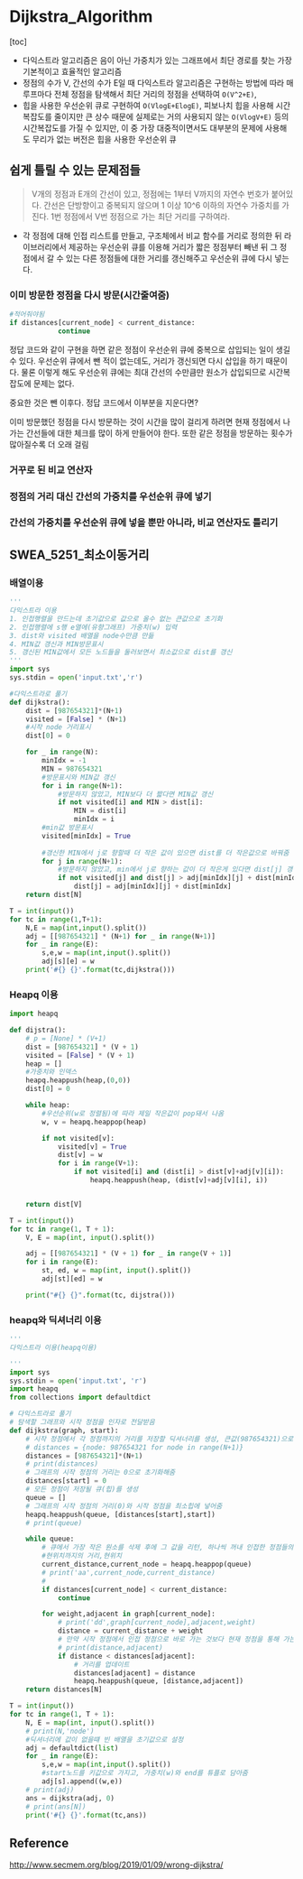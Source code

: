 # Dijkstra_Algorithm

[toc]

- 다익스트라 알고리즘은 음이 아닌 가중치가 있는 그래프에서 최단 경로를 찾는 가장 기본적이고 효율적인 알고리즘
- 정점의 수가 V, 간선의 수가 E일 때 다익스트라 알고리즘은 구현하는 방법에 따라 매 루프마다 전체 정점을 탐색해서 최단 거리의 정점을 선택하여 `O(V^2+E)`,
- 힙을 사용한 우선순위 큐로 구현하여 `O(VlogE+ElogE)`, 피보나치 힙을 사용해 시간복잡도를 줄이지만 큰 상수 때문에 실제로는 거의 사용되지 않는 `O(VlogV+E)` 등의 시간복잡도를 가질 수 있지만, 이 중 가장 대중적이면서도 대부분의 문제에 사용해도 무리가 없는 버전은 힙을 사용한 우선순위 큐

## 쉽게 틀릴 수 있는 문제점들

>V개의 정점과 E개의 간선이 있고, 정점에는 1부터 V까지의 자연수 번호가 붙어있다. 간선은 단방향이고 중복되지 않으며 1 이상 10^6 이하의 자연수 가중치를 가진다. 1번 정점에서 V번 정점으로 가는 최단 거리를 구하여라.

-  각 정점에 대해 인접 리스트를 만들고, 구조체에서 비교 함수를 거리로 정의한 뒤 라이브러리에서 제공하는 우선순위 큐를 이용해 거리가 짧은 정점부터 빼낸 뒤 그 정점에서 갈 수 있는 다른 정점들에 대한 거리를 갱신해주고 우선순위 큐에 다시 넣는다.

### 이미 방문한 정점을 다시 방문(시간줄여줌)

```python
#적어줘야됨
if distances[current_node] < current_distance:
            continue
```

정답 코드와 같이 구현을 하면 같은 정점이 우선순위 큐에 중복으로 삽입되는 일이 생길 수 있다. 우선순위 큐에서 뺀 적이 없는데도, 거리가 갱신되면 다시 삽입을 하기 때문이다. 물론 이렇게 해도 우선순위 큐에는 최대 간선의 수만큼만 원소가 삽입되므로 시간복잡도에 문제는 없다.

중요한 것은 뺀 이후다. 정답 코드에서 이부분을 지운다면?

이미 방문했던 정점을 다시 방문하는 것이 시간을 많이 걸리게 하려면 현재 정점에서 나가는 간선들에 대한 체크를 많이 하게 만들어야 한다. 또한 같은 정점을 방문하는 횟수가 많아질수록 더 오래 걸림

### 거꾸로 된 비교 연산자

### 정점의 거리 대신 간선의 가중치를 우선순위 큐에 넣기

### 간선의 가중치를 우선순위 큐에 넣을 뿐만 아니라, 비교 연산자도 틀리기



## SWEA_5251_최소이동거리

### 배열이용

```python
'''
다익스트라 이용
1. 인접행렬을 만드는데 초기값으로 값으로 올수 없는 큰값으로 초기화
2. 인접행렬에 s행 e열에(유향그래프) 가중치(w) 입력
3. dist와 visited 배열을 node수만큼 만듦
4. MIN값 갱신과 MIN방문표시
5. 갱신된 MIN값에서 모든 노드들을 둘러보면서 최소값으로 dist를 갱신
'''
import sys
sys.stdin = open('input.txt','r')

#다익스트라로 풀기
def dijkstra():
    dist = [987654321]*(N+1)
    visited = [False] * (N+1)
    #시작 node 거리표시
    dist[0] = 0

    for _ in range(N):
        minIdx = -1
        MIN = 987654321
        #방문표시와 MIN값 갱신
        for i in range(N+1):
            #방문하지 않았고, MIN보다 더 짧다면 MIN값 갱신
            if not visited[i] and MIN > dist[i]:
                MIN = dist[i]
                minIdx = i
        #min값 방문표시
        visited[minIdx] = True
        
        #갱신한 MIN에서 j로 향할때 더 작은 값이 있으면 dist를 더 작은값으로 바꿔줌
        for j in range(N+1):
            #방문하지 않았고, min에서 j로 향하는 값이 더 작은게 있다면 dist[j] 갱신
            if not visited[j] and dist[j] > adj[minIdx][j] + dist[minIdx]:
                dist[j] = adj[minIdx][j] + dist[minIdx]
    return dist[N]

T = int(input())
for tc in range(1,T+1):
    N,E = map(int,input().split())
    adj = [[987654321] * (N+1) for _ in range(N+1)]
    for _ in range(E):
        s,e,w = map(int,input().split())
        adj[s][e] = w
    print('#{} {}'.format(tc,dijkstra()))
```



### Heapq 이용

```python
import heapq

def dijstra():
    # p = [None] * (V+1)
    dist = [987654321] * (V + 1)
    visited = [False] * (V + 1)
    heap = []
    #가중치와 인덱스
    heapq.heappush(heap,(0,0))
    dist[0] = 0

    while heap:
        #우선순위(w로 정렬됨)에 따라 제일 작은값이 pop돼서 나옴
        w, v = heapq.heappop(heap)

        if not visited[v]:
            visited[v] = True
            dist[v] = w
            for i in range(V+1):
                if not visited[i] and (dist[i] > dist[v]+adj[v][i]):
                    heapq.heappush(heap, (dist[v]+adj[v][i], i))


    return dist[V]

T = int(input())
for tc in range(1, T + 1):
    V, E = map(int, input().split())

    adj = [[987654321] * (V + 1) for _ in range(V + 1)]
    for i in range(E):
        st, ed, w = map(int, input().split())
        adj[st][ed] = w

    print("#{} {}".format(tc, dijstra()))

```



### heapq와 딕셔너리 이용

```python
'''
다익스트라 이용(heapq이용)

'''
import sys
sys.stdin = open('input.txt', 'r')
import heapq
from collections import defaultdict

# 다익스트라로 풀기
# 탐색할 그래프와 시작 정점을 인자로 전달받음
def dijkstra(graph, start):
    # 시작 정점에서 각 정점까지의 거리를 저장할 딕셔너리를 생성, 큰값(987654321)으로 초기화
    # distances = {node: 987654321 for node in range(N+1)}
    distances = [987654321]*(N+1)
    # print(distances)
    # 그래프의 시작 정점의 거리는 0으로 초기화해줌
    distances[start] = 0
    # 모든 정점이 저장될 큐(힙)를 생성
    queue = []
    # 그래프의 시작 정점의 거리(0)와 시작 정점을 최소힙에 넣어줌
    heapq.heappush(queue, [distances[start],start])
    # print(queue)

    while queue:
        # 큐에서 가장 작은 원소를 삭제 후에 그 값을 리턴, 하나씩 꺼내 인접한 정점들의 가중치를 모두 확인하여 업데이트
        #현위치까지의 거리,현위치
        current_distance,current_node = heapq.heappop(queue)
        # print('aa',current_node,current_distance)
        #
        if distances[current_node] < current_distance:
            continue

        for weight,adjacent in graph[current_node]:
            # print('dd',graph[current_node],adjacent,weight)
            distance = current_distance + weight
            # 만약 시작 정점에서 인접 정점으로 바로 가는 것보다 현재 정점을 통해 가는 것이 더 가까울 경우
            # print(distance,adjacent)
            if distance < distances[adjacent]:
                # 거리를 업데이트
                distances[adjacent] = distance
                heapq.heappush(queue, [distance,adjacent])
    return distances[N]

T = int(input())
for tc in range(1, T + 1):
    N, E = map(int, input().split())
    # print(N,'node')
    #딕셔너리에 값이 없을떄 빈 배열을 초기값으로 설정
    adj = defaultdict(list)
    for _ in range(E):
        s,e,w = map(int,input().split())
        #start노드를 키값으로 가지고, 가중치(w)와 end를 튜플로 담아줌
        adj[s].append((w,e))
    # print(adj)
    ans = dijkstra(adj, 0)
    # print(ans[N])
    print('#{} {}'.format(tc,ans))

```



## Reference

http://www.secmem.org/blog/2019/01/09/wrong-dijkstra/